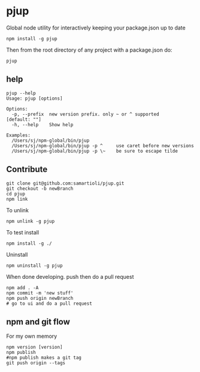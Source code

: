 # pjup

Global node utility for interactively keeping your package.json up to date

    npm install -g pjup

Then from the root directory of any project with a package.json do:

    pjup

## help

    pjup --help
    Usage: pjup [options]

    Options:
      -p, --prefix  new version prefix. only ~ or ^ supported          [default: ""]
      -h, --help    Show help

    Examples:
      /Users/sj/npm-global/bin/pjup
      /Users/sj/npm-global/bin/pjup -p ^     use caret before new versions
      /Users/sj/npm-global/bin/pjup -p \~    be sure to escape tilde


## Contribute

    git clone git@github.com:samartioli/pjup.git
    git checkout -b newBranch
    cd pjup
    npm link

To unlink

    npm unlink -g pjup

To test install

    npm install -g ./

Uninstall

    npm uninstall -g pjup

When done developing. push then do a pull request

    npm add . -A
    npm commit -m 'new stuff'
    npm push origin newBranch
    # go to ui and do a pull request


## npm and git flow

For my own memory

    npm version [version]
    npm publish
    #npm publish makes a git tag
    git push origin --tags

